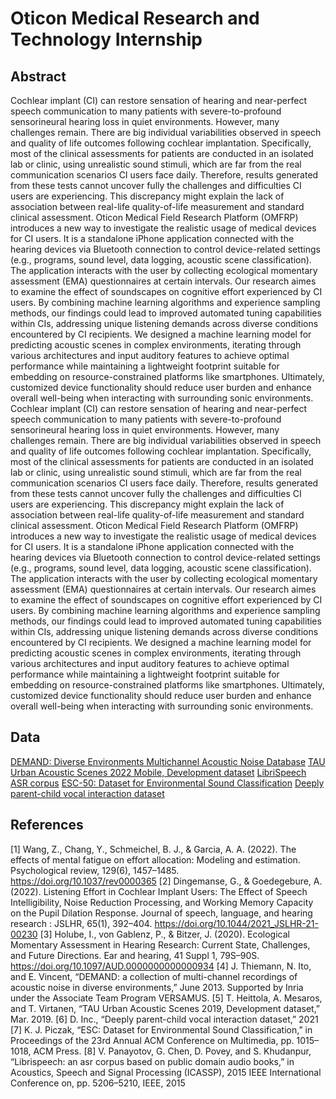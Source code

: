 # Oticon Medical Research and Technology Internship

## Abstract
Cochlear implant (CI) can restore sensation of hearing and near-perfect speech communication to many patients with severe-to-profound sensorineural hearing loss in quiet environments. However, many challenges remain. There are big individual variabilities observed in speech and quality of life outcomes following cochlear implantation. Specifically, most of the clinical assessments for patients are conducted in an isolated lab or clinic, using unrealistic sound stimuli, which are far from the real communication scenarios CI users face daily. Therefore, results generated from these tests cannot uncover fully the challenges and difficulties CI users are experiencing. This discrepancy might explain the lack of association between real-life quality-of-life measurement and standard clinical assessment. Oticon Medical Field Research Platform (OMFRP) introduces a new way to investigate the realistic usage of medical devices for CI users. It is a standalone iPhone application connected with the hearing devices via Bluetooth connection to control device-related settings (e.g., programs, sound level, data logging, acoustic scene classification). The application interacts with the user by collecting ecological momentary assessment (EMA) questionnaires at certain intervals. Our research aimes to examine the effect of soundscapes on cognitive effort experienced by CI users.  By combining machine learning algorithms and experience sampling methods, our findings could lead to improved automated tuning capabilities within CIs, addressing unique listening demands across diverse conditions encountered by CI recipients. We designed a machine learning model for predicting acoustic scenes in complex environments, iterating through various architectures and input auditory features to achieve optimal performance while maintaining a lightweight footprint suitable for embedding on resource-constrained platforms like smartphones. Ultimately, customized device functionality should reduce user burden and enhance overall well-being when interacting with surrounding sonic environments. Cochlear implant (CI) can restore sensation of hearing and near-perfect speech communication to many patients with severe-to-profound sensorineural hearing loss in quiet environments. However, many challenges remain. There are big individual variabilities observed in speech and quality of life outcomes following cochlear implantation. Specifically, most of the clinical assessments for patients are conducted in an isolated lab or clinic, using unrealistic sound stimuli, which are far from the real communication scenarios CI users face daily. Therefore, results generated from these tests cannot uncover fully the challenges and difficulties CI users are experiencing. This discrepancy might explain the lack of association between real-life quality-of-life measurement and standard clinical assessment. Oticon Medical Field Research Platform (OMFRP) introduces a new way to investigate the realistic usage of medical devices for CI users. It is a standalone iPhone application connected with the hearing devices via Bluetooth connection to control device-related settings (e.g., programs, sound level, data logging, acoustic scene classification). The application interacts with the user by collecting ecological momentary assessment (EMA) questionnaires at certain intervals. Our research aimes to examine the effect of soundscapes on cognitive effort experienced by CI users.  By combining machine learning algorithms and experience sampling methods, our findings could lead to improved automated tuning capabilities within CIs, addressing unique listening demands across diverse conditions encountered by CI recipients. We designed a machine learning model for predicting acoustic scenes in complex environments, iterating through various architectures and input auditory features to achieve optimal performance while maintaining a lightweight footprint suitable for embedding on resource-constrained platforms like smartphones. Ultimately, customized device functionality should reduce user burden and enhance overall well-being when interacting with surrounding sonic environments. 

## Data
[DEMAND: Diverse Environments Multichannel Acoustic Noise Database](https://zenodo.org/record/1227121)
[TAU Urban Acoustic Scenes 2022 Mobile, Development dataset](https://zenodo.org/record/6337421)
[LibriSpeech ASR corpus](https://www.openslr.org/12)
[ESC-50: Dataset for Environmental Sound Classification](https://github.com/karolpiczak/ESC-50)
[Deeply parent-child vocal interaction dataset](https://www.openslr.org/98/)

## References
[1] Wang, Z., Chang, Y., Schmeichel, B. J., & Garcia, A. A. (2022). The effects of mental fatigue on effort allocation: Modeling and estimation. Psychological review, 129(6), 1457–1485. https://doi.org/10.1037/rev0000365
[2] Dingemanse, G., & Goedegebure, A. (2022). Listening Effort in Cochlear Implant Users: The Effect of Speech Intelligibility, Noise Reduction Processing, and Working Memory Capacity on the Pupil Dilation Response. Journal of speech, language, and hearing research : JSLHR, 65(1), 392–404. https://doi.org/10.1044/2021_JSLHR-21-00230
[3] Holube, I., von Gablenz, P., & Bitzer, J. (2020). Ecological Momentary Assessment in Hearing Research: Current State, Challenges, and Future Directions. Ear and hearing, 41 Suppl 1, 79S–90S. https://doi.org/10.1097/AUD.0000000000000934
[4] J. Thiemann, N. Ito, and E. Vincent, “DEMAND: a collection of multi-channel recordings of acoustic noise in diverse environments,” June 2013. Supported by Inria under the Associate Team Program VERSAMUS.
[5] T. Heittola, A. Mesaros, and T. Virtanen, “TAU Urban Acoustic Scenes 2019, Development dataset,” Mar. 2019.
[6] D. Inc., “Deeply parent-child vocal interaction dataset,” 2021
[7] K. J. Piczak, “ESC: Dataset for Environmental Sound Classification,” in Proceedings of the 23rd Annual ACM Conference on Multimedia, pp. 1015–1018, ACM Press.
[8] V. Panayotov, G. Chen, D. Povey, and S. Khudanpur, “Librispeech: an asr corpus based on public domain audio books,” in Acoustics, Speech and Signal Processing (ICASSP), 2015 IEEE International Conference on, pp. 5206–5210, IEEE, 2015
